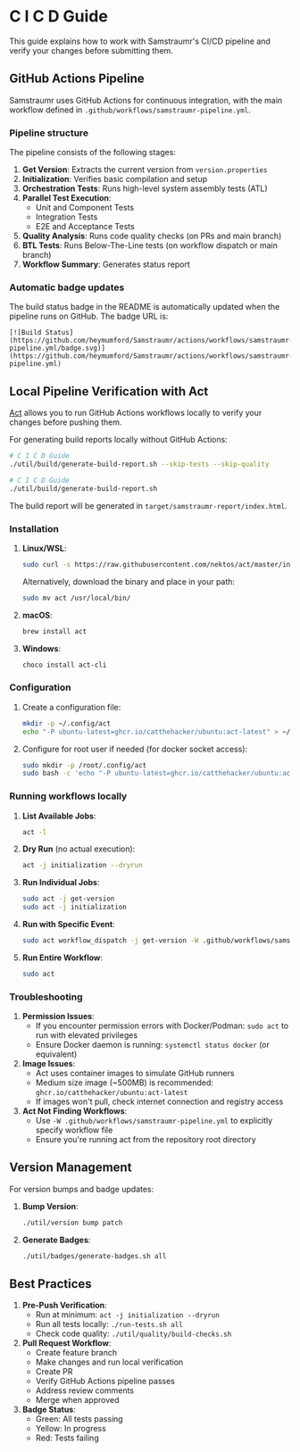 <!-- 
Copyright (c) 2025 [Eric C. Mumford (@heymumford)](https://github.com/heymumford), Gemini Deep Research, Claude 3.7.
-->

# C I C D Guide

This guide explains how to work with Samstraumr's CI/CD pipeline and verify your changes before submitting them.

## GitHub Actions Pipeline

Samstraumr uses GitHub Actions for continuous integration, with the main workflow defined in `.github/workflows/samstraumr-pipeline.yml`.

### Pipeline structure

The pipeline consists of the following stages:

1. **Get Version**: Extracts the current version from `version.properties`
2. **Initialization**: Verifies basic compilation and setup
3. **Orchestration Tests**: Runs high-level system assembly tests (ATL)
4. **Parallel Test Execution**:
   - Unit and Component Tests
   - Integration Tests
   - E2E and Acceptance Tests
5. **Quality Analysis**: Runs code quality checks (on PRs and main branch)
6. **BTL Tests**: Runs Below-The-Line tests (on workflow dispatch or main branch)
7. **Workflow Summary**: Generates status report

### Automatic badge updates

The build status badge in the README is automatically updated when the pipeline runs on GitHub. The badge URL is:

```
[![Build Status](https://github.com/heymumford/Samstraumr/actions/workflows/samstraumr-pipeline.yml/badge.svg)](https://github.com/heymumford/Samstraumr/actions/workflows/samstraumr-pipeline.yml)
```

## Local Pipeline Verification with Act

[Act](https://github.com/nektos/act) allows you to run GitHub Actions workflows locally to verify your changes before pushing them.

For generating build reports locally without GitHub Actions:

```bash
# C I C D Guide
./util/build/generate-build-report.sh --skip-tests --skip-quality

# C I C D Guide
./util/build/generate-build-report.sh
```

The build report will be generated in `target/samstraumr-report/index.html`.

### Installation

1. **Linux/WSL**:

   ```bash
   sudo curl -s https://raw.githubusercontent.com/nektos/act/master/install.sh | sudo bash
   ```

   Alternatively, download the binary and place in your path:

   ```bash
   sudo mv act /usr/local/bin/
   ```
2. **macOS**:

   ```bash
   brew install act
   ```
3. **Windows**:

   ```bash
   choco install act-cli
   ```

### Configuration

1. Create a configuration file:

   ```bash
   mkdir -p ~/.config/act
   echo "-P ubuntu-latest=ghcr.io/catthehacker/ubuntu:act-latest" > ~/.config/act/actrc
   ```
2. Configure for root user if needed (for docker socket access):

   ```bash
   sudo mkdir -p /root/.config/act
   sudo bash -c 'echo "-P ubuntu-latest=ghcr.io/catthehacker/ubuntu:act-latest" > /root/.config/act/actrc'
   ```

### Running workflows locally

1. **List Available Jobs**:

   ```bash
   act -l
   ```
2. **Dry Run** (no actual execution):

   ```bash
   act -j initialization --dryrun
   ```
3. **Run Individual Jobs**:

   ```bash
   sudo act -j get-version
   sudo act -j initialization
   ```
4. **Run with Specific Event**:

   ```bash
   sudo act workflow_dispatch -j get-version -W .github/workflows/samstraumr-pipeline.yml
   ```
5. **Run Entire Workflow**:

   ```bash
   sudo act
   ```

### Troubleshooting

1. **Permission Issues**:
   - If you encounter permission errors with Docker/Podman: `sudo act` to run with elevated privileges
   - Ensure Docker daemon is running: `systemctl status docker` (or equivalent)
2. **Image Issues**:
   - Act uses container images to simulate GitHub runners
   - Medium size image (~500MB) is recommended: `ghcr.io/catthehacker/ubuntu:act-latest`
   - If images won't pull, check internet connection and registry access
3. **Act Not Finding Workflows**:
   - Use `-W .github/workflows/samstraumr-pipeline.yml` to explicitly specify workflow file
   - Ensure you're running act from the repository root directory

## Version Management

For version bumps and badge updates:

1. **Bump Version**:

   ```bash
   ./util/version bump patch
   ```
2. **Generate Badges**:

   ```bash
   ./util/badges/generate-badges.sh all
   ```

## Best Practices

1. **Pre-Push Verification**:
   - Run at minimum: `act -j initialization --dryrun`
   - Run all tests locally: `./run-tests.sh all`
   - Check code quality: `./util/quality/build-checks.sh`
2. **Pull Request Workflow**:
   - Create feature branch
   - Make changes and run local verification
   - Create PR
   - Verify GitHub Actions pipeline passes
   - Address review comments
   - Merge when approved
3. **Badge Status**:
   - Green: All tests passing
   - Yellow: In progress
   - Red: Tests failing
